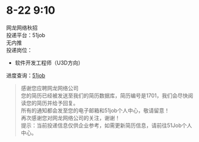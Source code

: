 # 8-22 9:10
网龙网络秋招  
投递平台：51job  
无内推  
投递岗位：
+ 软件开发工程师（U3D方向）  

进度查询：[51job](https://i.51job.com/userset/my_apply.php?type=xy&lang=c)

> 感谢您应聘网龙网络公司  
>您的简历已经被发送至我们的简历数据库，简历编号是1701，我们会尽快阅读您的简历并给予回复。  
>所有的通知都会发至您的电子邮箱和51job个人中心，敬请留意！  
>再次感谢您对网龙网络公司的关注，谢谢！  
>提示：当前投递信息仅供企业参考，如需更新简历信息，请前往51Job个人中心。  